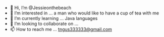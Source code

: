 - 👋 Hi, I’m @Jessieonthebeach
- 👀 I’m interested in ... a man who would like  to have a cup of tea with me
- 🌱 I’m currently learning ... Java languages
- 💞️ I’m looking to collaborate on ... 
- 📫 How to reach me ... tngus333333@gmail.com

<!---
Jessieonthebeach/Jessieonthebeach is a ✨ special ✨ repository because its `README.md` (this file) appears on your GitHub profile.
You can click the Preview link to take a look at your changes.
--->
